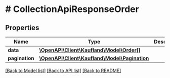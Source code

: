 # # CollectionApiResponseOrder

## Properties

Name | Type | Description | Notes
------------ | ------------- | ------------- | -------------
**data** | [**\OpenAPI\Client\Kaufland\Model\Order[]**](Order.md) |  |
**pagination** | [**\OpenAPI\Client\Kaufland\Model\Pagination**](Pagination.md) |  | [optional]

[[Back to Model list]](../../README.md#models) [[Back to API list]](../../README.md#endpoints) [[Back to README]](../../README.md)

